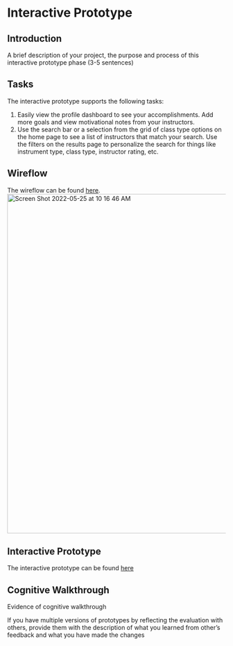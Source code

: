# Interactive Prototype

## Introduction
A brief description of your project, the purpose and process of this interactive prototype phase (3-5 sentences)

## Tasks
The interactive prototype supports the following tasks:
1. Easily view the profile dashboard to see your accomplishments. Add more goals and view motivational notes from your instructors.
2. Use the search bar or a selection from the grid of class type options on the home page to see a list of instructors that match your search. Use the filters on the results page to personalize the search for things like instrument type, class type, instructor rating, etc.

## Wireflow
The wireflow can be found [here](https://www.figma.com/file/5WpIcVhR0rRCmx981JRP0S/wireflow-updated?node-id=0%3A1).
<img width="781" alt="Screen Shot 2022-05-25 at 10 16 46 AM" src="https://user-images.githubusercontent.com/19422176/170323847-edf6d3a8-28c1-48b7-b2ef-95180539fac0.png">

## Interactive Prototype
The interactive prototype can be found [here](https://www.figma.com/proto/2QXEP31fuyZZJ27JLf9CIy/interactive-prototype?node-id=26%3A4&scaling=scale-down&page-id=0%3A1&starting-point-node-id=26%3A4)

## Cognitive Walkthrough
Evidence of cognitive walkthrough


If you have multiple versions of prototypes by reflecting the evaluation with others, provide them with the description of what you learned from other’s feedback and what you have made the changes




